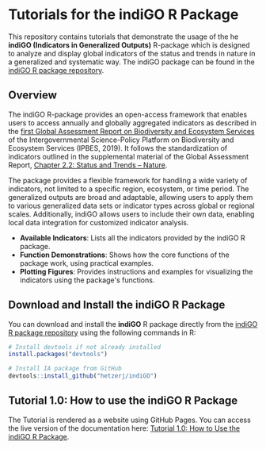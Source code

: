 # Tutorials for the indiGO R Package

This repository contains tutorials that demonstrate the usage of the he **indiGO (Indicators in Generalized Outputs)** R-package which is designed to analyze and display global indicators of the status and trends in nature in a generalized and systematic way. The indiGO package can be found in the [indiGO R package repository](https://github.com/IPBES-Data/indiGO).

## Overview

The indiGO R-package provides an open-access framework that enables users to access annually and globally aggregated indicators as described in the [first Global Assessment Report on Biodiversity and Ecosystem Services](https://doi.org/10.5281/zenodo.3831673) of the Intergovernmental Science-Policy Platform on Biodiversity and Ecosystem Services (IPBES, 2019). It follows the standardization of indicators outlined in the supplemental material of the Global Assessment Report, [Chapter 2.2: Status and Trends – Nature](https://doi.org/10.5281/zenodo.3832005).

The package provides a flexible framework for handling a wide variety of indicators, not limited to a specific region, ecosystem, or time period. The generalized outputs are broad and adaptable, allowing users to apply them to various generalized data sets or indicator types across global or regional scales. Additionally, indiGO allows users to include their own data, enabling local data integration for customized indicator analysis.

-   **Available Indicators**: Lists all the indicators provided by the indiGO R package.
-   **Function Demonstrations**: Shows how the core functions of the package work, using practical examples.
-   **Plotting Figures**: Provides instructions and examples for visualizing the indicators using the package's functions.

## Download and Install the indiGO R Package

You can download and install the **indiGO** R package directly from the [indiGO R package repository](https://github.com/IPBES-Data/indiGO) using the following commands in R:

``` r
# Install devtools if not already installed
install.packages("devtools")

# Install IA package from GitHub
devtools::install_github("hetzerj/indiGO")
```

## Tutorial 1.0: How to use the indiGO R Package

The Tutorial is rendered as a website using GitHub Pages. You can access the live version of the documentation here: [Tutorial 1.0: How to Use the indiGO R Package](https://ipbes-data.github.io/indiGO_Tutorials/).
